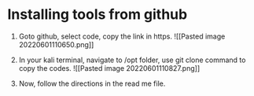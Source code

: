 # Installing tools from github

1. Goto github, select code, copy the link in https.
![[Pasted image 20220601110650.png]]

2.  In your kali terminal, navigate to /opt folder, use git clone command to copy the codes.
![[Pasted image 20220601110827.png]]
3.  Now, follow the directions in the read me file.